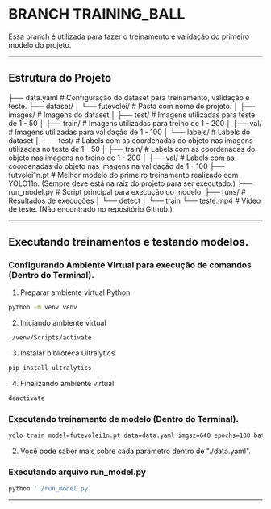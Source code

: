 # BRANCH TRAINING_BALL

Essa branch é utilizada para fazer o treinamento e validação do primeiro modelo do projeto.

---

## Estrutura do Projeto

├── data.yaml # Configuração do dataset para treinamento, validação e teste. 
├── dataset/ 
│ └── futevolei/ # Pasta com nome do projeto.
│   ├── images/ # Imagens do dataset 
│        ├── test/ # Imagens utilizadas para teste de 1 - 50
│        ├── train/ # Imagens utilizadas para treino de 1 - 200
│        ├── val/ # Imagens utilizadas para validação de 1 - 100
│   └── labels/ # Labels do dataset 
│        ├── test/ # Labels com as coordenadas do objeto nas imagens utilizadas no teste de 1 - 50
│        ├── train/ # Labels com as coordenadas do objeto nas imagens no treino de 1 - 200
│        ├── val/ # Labels com as coordenadas do objeto nas imagens na validação de 1 - 100
├── futvolei1n.pt # Melhor modelo do primeiro treinamento realizado com YOLO11n. (Sempre deve está na raiz do projeto para ser executado.)
├── run_model.py # Script principal para execução do modelo.
├── runs/ # Resultados de execuções
│ └── detect 
│   └── train
└── teste.mp4 # Vídeo de teste. (Não encontrado no repositório Github.)

---

## Executando treinamentos e testando modelos.

### Configurando Ambiente Virtual para execução de comandos (Dentro do Terminal).

1. Preparar ambiente virtual Python
```bash
python -m venv venv
```
2. Iniciando ambiente virtual
```bash
./venv/Scripts/activate
```
3. Instalar biblioteca Ultralytics
```bash
pip install ultralytics
```
4. Finalizando ambiente virtual
```bash
deactivate
```

### Executando treinamento de modelo (Dentro do Terminal).

```bash
yolo train model=futevolei1n.pt data=data.yaml imgsz=640 epochs=100 batch=2 device=cpu workers=2
```
2. Você pode saber mais sobre cada parametro dentro de "./data.yaml".

### Executando arquivo run_model.py

```bash
python './run_model.py'
```

---
